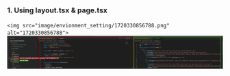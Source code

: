 
### 1. Using layout.tsx & page.tsx

`<img src="image/envionment_setting/1720330856788.png" alt="1720330856788">`
![1720330856788](image/envionment_setting/1720330856788.png)
